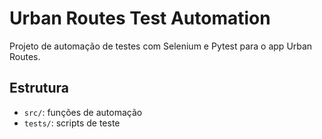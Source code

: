 # Urban Routes Test Automation

Projeto de automação de testes com Selenium e Pytest para o app Urban Routes.

## Estrutura
- `src/`: funções de automação
- `tests/`: scripts de teste

